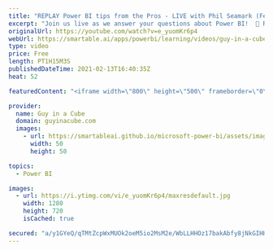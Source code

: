 ```yaml
---
title: "REPLAY Power BI tips from the Pros - LIVE with Phil Seamark (Feb 13, 2021)"
excerpt: "Join us live as we answer your questions about Power BI!  📢 RULES FOR Q&A: 📢  👉 Put a \"Q:\" in front of your comment to help us identify questions! 👉 Super chats take priority 👉 Do NOT re-post your questions! We'll get to as many questions as we can. 👉 If you SPAM your question, you will be put"
originalUrl: https://youtube.com/watch?v=e_yuomKr6p4
webUrl: https://smartable.ai/apps/powerbi/learning/videos/guy-in-a-cube-replay-power-bi-tips-from-the-pros-live-with-phil-seamark-feb-13-2021/
type: video
price: Free
length: PT1H15M3S
publishedDateTime: 2021-02-13T16:40:35Z
heat: 52

featuredContent: "<iframe width=\"800\" height=\"500\" frameborder=\"0\" src=\"https://www.youtube.com/embed/e_yuomKr6p4\" allow=\"accelerometer; autoplay; encrypted-media; gyroscope; picture-in-picture\" allowfullscreen></iframe>"

provider:
  name: Guy in a Cube
  domain: guyinacube.com
  images:
    - url: https://smartableai.github.io/microsoft-power-bi/assets/images/organizations/guyinacube.com-50x50.jpg
      width: 50
      height: 50

topics:
  - Power BI

images:
  - url: https://i.ytimg.com/vi/e_yuomKr6p4/maxresdefault.jpg
    width: 1280
    height: 720
    isCached: true

secured: "a/y1GYeQ/qTMtZcpWxMUOk2oeM5io2MsM2e/WbLLHHOz17bakAbfy8jNkGIHHRdpkCxB18qo7ydcM5kO4+gsfuEoINYQflhqKj9CpQPCmUV9iLJnOV9BXXu9mag8/yQmIRdmAR1U0MJBJhndL+B5Z7Cqs5IgLG3aTyDopQ04K3UY0EtfVX39KvJPvq9dORJBcHmNmdpXo5/opTCXvXmYdhrsBm4tIg8vjgfaYbDjvtLYIOsKsABgBbNjU39ECu7WGQvc49xU5ArTuUcDVmlGDRHA10JTP8M3WOYcYKk/rAsNM48B5JTH5r8bnWFG0TS7rXtsDhK28H9+LWCw3XK5TEmLEEecolwzlNEH/gpzxTxnYP2kBQznEoNSRXJ+0hKXKdX4Aosr5z7ekkgZW2hJNV2zHNEuruwJf+QwTnDTV5Q=;3TgXF9X3SvDrX5EkDb0h0w=="
---
```


